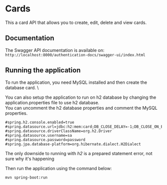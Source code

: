 # Cards

This a card API that allows you to create, edit, delete and view cards.

## Documentation
The Swagger API documentation is available on: `http://localhost:8000/authentication-docs/swagger-ui/index.html`

## Running the application
To run the application, you need MySQL installed and then create the database card. \

You can also setup the application to run on h2 database by changing the application.properties file to use h2 database. \
You can uncomment the h2 database properties and comment the MySQL properties.
````
#spring.h2.console.enabled=true
#spring.datasource.url=jdbc:h2:mem:card;DB_CLOSE_DELAY=-1;DB_CLOSE_ON_EXIT=FALSE
#spring.datasource.driverClassName=org.h2.Driver
#spring.datasource.username=sa
#spring.datasource.password=password
#spring.jpa.database-platform=org.hibernate.dialect.H2Dialect
````
The only downside to running with *h2* is a prepared statement error, not sure why it's happening

Then run the application using the command below:
````
mvn spring-boot:run
````
